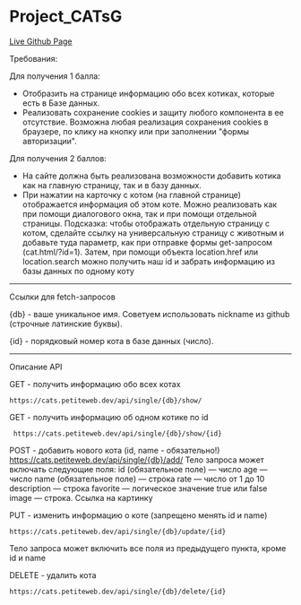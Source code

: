# Project_CATsG

[Live Github Page](https://deang91.github.io/Project_CATsG/)

Требования:

Для получения 1 балла:

- Отобразить на странице информацию обо всех котиках, которые есть в Базе данных.
- Реализовать сохранение cookies и защиту любого компонента в ее отсутствие. Возможна любая реализация сохранения cookies в браузере, по клику на кнопку или при заполнении "формы авторизации".

Для получения 2 баллов:

- На сайте должна быть реализована возможности добавить котика как на главную страницу, так и в базу данных.
- При нажатии на карточку с котом (на главной странице) отображается информация об этом коте. Можно реализовать как при помощи диалогового окна, так и при помощи отдельной страницы.
Подсказка: чтобы отображать отдельную страницу с котом, сделайте ссылку на универсальную страницу с животным и добавьте туда параметр, как при отправке формы get-запросом (cat.html/?id=1). Затем, при помощи объекта location.href или location.search можно получить наш id и забрать информацию из базы данных по одному коту

__________________________________
Ссылки для fetch-запросов

{db} - ваше уникальное имя. Советуем использовать nickname из github (строчные латинские буквы).

{id} - порядковый номер кота в базе данных (число).

__________________________________

Описание API


GET - получить информацию обо всех котах

    https://cats.petiteweb.dev/api/single/{db}/show/


GET - получить информацию об одном котике по id

     https://cats.petiteweb.dev/api/single/{db}/show/{id}

POST - добавить нового кота (id, name - обязательно!)
     https://cats.petiteweb.dev/api/single/{db}/add/
Тело запроса может включать следующие поля:
id (обязательное поле) — число
age — число
name (обязательное поле) — строка
rate — число от 1 до 10
description — строка
favorite — логическое значение true или false
image — строка. Ссылка на картинку

PUT - изменить информацию о коте (запрещено менять id и name)

    https://cats.petiteweb.dev/api/single/{db}/update/{id}
Тело запроса может включить все поля из предыдущего пункта, кроме id и name

DELETE - удалить кота

    https://cats.petiteweb.dev/api/single/{db}/delete/{id}
